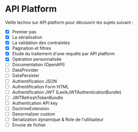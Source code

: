 # API Platform

Veille techno sur API platform pour découvrir les sujets suivant :

- [x] Premier pas
- [x] La sérialisation
- [x] La validation des contraintes
- [x] Pagination et filtres
- [x] Etude du traitement d'une requête par API platform
- [x] Opération personnalisée
- [ ] Documentation (OpenAPI)
- [ ] DataProvider
- [ ] DataPersister
- [ ] Authentification JSON
- [ ] Authentification Form HTML
- [ ] Authentification JWT (LexikJWTAuthenticationBundle)
- [ ] JWTRefreshTokenBundle
- [ ] Authentication API key
- [ ] DoctrineExtension
- [ ] Denormalizer custom
- [ ] Serialization dynamique & Role de l'utilisateur
- [ ] Envoie de fichier
